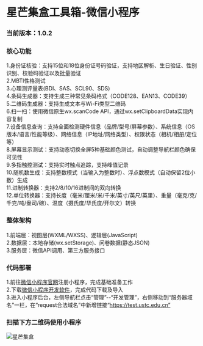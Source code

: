# 星芒集盒工具箱-微信小程序
### 当前版本：1.0.2
### 核心功能
1.身份证核验：支持15位和18位身份证号码验证，支持地区解析、生日验证、性别识别、校验码验证以及批量验证  
2.MBTI性格测试  
3.心理测评量表(BDI、SAS、SCL90、SDS)  
4.条码生成器：支持生成三种常见条码格式（CODE128、EAN13、CODE39）  
5.二维码生成器：支持生成文本与Wi-Fi类型二维码  
6.扫一扫：使用微信原生wx.scanCode API，通过wx.setClipboardData实现内容复制  
7.设备信息查询：支持全面检测硬件信息（品牌/型号/屏幕参数）、系统信息（OS版本/语言/性能等级）、网络信息（IP地址/网络类型）、权限状态（相机/相册/定位等）  
8.屏幕显示测试：支持动态切换全屏5种基础颜色测试，自动调整导航栏颜色确保可见性  
9.多指触控测试：支持实时触点追踪，支持峰值记录  
10.随机数生成：支持整数模式（当输入为整数时）、浮点数模式（自动保留2位小数）生成  
11.进制转换器：支持2/8/10/16进制间的双向转换  
12.单位转换器：支持长度（毫米/厘米/米/千米/英寸/英尺/英里）、重量（毫克/克/千克/吨/盎司/磅）、温度（摄氏度/华氏度/开尔文）转换  
### 整体架构
1.前端层：视图层(WXML/WXSS)、逻辑层(JavaScript)  
2.数据层：本地存储(wx.setStorage)、问卷数据(静态JSON)  
3.服务层：微信API调用、第三方服务接口  
### 代码部署
1.前往[微信小程序官网](https://mp.weixin.qq.com/wxamp/index/index)注册小程序，完成基础准备工作  
2.下载[微信小程序开发软件](https://developers.weixin.qq.com/miniprogram/dev/devtools/download.html)，完成代码下载及导入  
3.进入小程序后台，左侧导航栏点击“管理”--“开发管理”，右侧移动到“服务器域名”一栏，在“request合法域名”中新增链接“https://test.ustc.edu.cn”  
### 扫描下方二维码使用小程序
![星芒集盒](https://vip.123pan.cn/1832150722/yk6baz03t0l000d7w33fgukp7a5hjwtfDIYwDqeyDdUvDpxPAdDxDF==.jpg)
